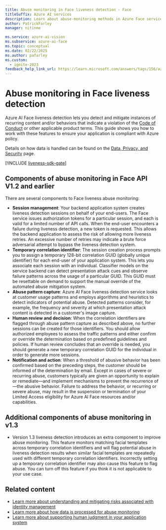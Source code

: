 ```yaml
---
title: Abuse monitoring in Face liveness detection - Face
titleSuffix: Azure AI services
description: Learn about abuse-monitoring methods in Azure Face service.
author: PatrickFarley
manager: nitinme

ms.service: azure-ai-vision
ms.subservice: azure-ai-face
ms.topic: conceptual
ms.date: 02/22/2025
ms.author: pafarley
ms.custom:
  - ignite-2023
feedback_help_link_url: https://learn.microsoft.com/answers/tags/156/azure-face
---
```


# Abuse monitoring in Face liveness detection

Azure AI Face liveness detection lets you detect and mitigate instances of recurring content and/or behaviors that indicate a violation of the [Code of Conduct](/legal/ai-code-of-conduct?context=/azure/ai-services/computer-vision/context/context) or other applicable product terms. This guide shows you how to work with these features to ensure your application is compliant with Azure policy.

Details on how data is handled can be found on the [Data, Privacy, and Security](/legal/cognitive-services/face/data-privacy-security?context=/azure/ai-services/computer-vision/context/context) page.

[!INCLUDE [liveness-sdk-gate](./includes/liveness-sdk-gate.md)]

## Components of abuse monitoring in Face API V1.2 and earlier

There are several components to Face liveness abuse monitoring:
- **Session management**: Your backend application system creates liveness detection sessions on behalf of your end-users. The Face service issues authorization tokens for a particular session, and each is valid for a limited number of API calls. When the end-user encounters a failure during liveness detection, a new token is requested. This allows the backend application to assess the risk of allowing more liveness retries. An excessive number of retries may indicate a brute force adversarial attempt to bypass the liveness detection system.
- **Temporary correlation identifier**: The session creation process prompts you to assign a temporary 128-bit correlation GUID (globally unique identifier) for each end-user of your application system. This lets you associate each session with an individual. Classifier models on the service backend can detect presentation attack cues and observe failure patterns across the usage of a particular GUID. This GUID must be resettable on demand to support the manual override of the automated abuse mitigation system.
- **Abuse pattern capture**: Azure AI Face liveness detection service looks at customer usage patterns and employs algorithms and heuristics to detect indicators of potential abuse. Detected patterns consider, for example, the frequency and severity at which presentation attack content is detected in a customer's image capture.
- **Human review and decision**: When the correlation identifiers are flagged through abuse pattern capture as described above, no further sessions can be created for those identifiers. You should allow authorized employees to assess the traffic patterns and either confirm or override the determination based on predefined guidelines and policies. If human review concludes that an override is needed, you should generate a new temporary correlation GUID for the individual in order to generate more sessions.
- **Notification and action**: When a threshold of abusive behavior has been confirmed based on the preceding steps, the customer should be informed of the determination by email. Except in cases of severe or recurring abuse, customers typically are given an opportunity to explain or remediate&mdash;and implement mechanisms to prevent the recurrence of&mdash;the abusive behavior. Failure to address the behavior, or recurring or severe abuse, may result in the suspension or termination of your Limited Access eligibility for Azure AI Face resources and/or capabilities.

## Additional components of abuse monitoring in v1.3 

-	Version 1.3 liveness detection introduces an extra component to improve abuse monitoring. This feature monitors matching facial templates across temporary correlation identifiers and will flag potential abuse in liveness detection results when similar facial templates are repeatedly used with different temporary correlation identifiers. Incorrectly setting up a temporary correlation identifier may also cause this feature to flag abuse. You can turn off this feature if you think it is not applicable to your use case.

## Related content

- [Learn more about understanding and mitigating risks associated with identity management](/azure/security/fundamentals/identity-management-overview)
- [Learn more about how data is processed for abuse monitoring](/legal/cognitive-services/face/data-privacy-security?context=%2Fazure%2Fai-services%2Fcomputer-vision%2Fcontext%2Fcontext)
- [Learn more about supporting human judgment in your application system](/legal/cognitive-services/face/characteristics-and-limitations?context=%2Fazure%2Fai-services%2Fcomputer-vision%2Fcontext%2Fcontext#design-the-system-to-support-human-judgment)
